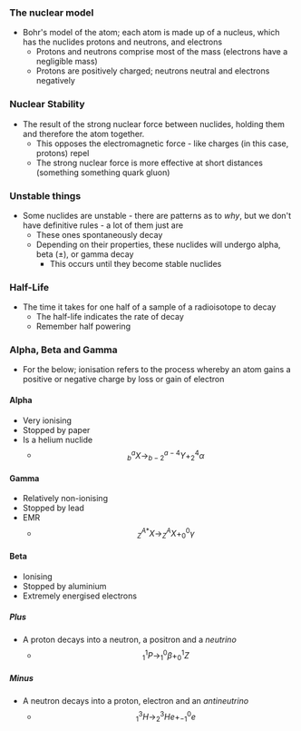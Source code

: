 ### The nuclear model
- Bohr's model of the atom; each atom is made up of a nucleus, which has the nuclides protons and neutrons, and electrons
	- Protons and neutrons comprise most of the mass (electrons have a negligible mass)
	- Protons are positively charged; neutrons neutral and electrons negatively

### Nuclear Stability
- The result of the strong nuclear force between nuclides, holding them and therefore the atom together.
	- This opposes the electromagnetic force - like charges (in this case, protons) repel
	- The strong nuclear force is more effective at short distances (something something quark gluon)

### Unstable things
- Some nuclides are unstable - there are patterns as to *why*, but we don't have definitive rules - a lot of them just are
	- These ones spontaneously decay
	- Depending on their properties, these nuclides will undergo alpha, beta ($\pm$), or gamma decay
		- This occurs until they become stable nuclides

### Half-Life
- The time it takes for one half of a sample of a radioisotope to decay
	- The half-life indicates the rate of decay
	- Remember half powering

### Alpha, Beta and Gamma
- For the below; ionisation refers to the process whereby an atom gains a positive or negative charge by loss or gain of electron
#### Alpha
- Very ionising
- Stopped by paper
- Is a helium nuclide
	- $$^{a}_{b}X\rightarrow ^{a-4}_{b-2}Y+^{4}_{2}\alpha$$

#### Gamma
- Relatively non-ionising
- Stopped by lead
- EMR
	- $$^{A*}_{Z}X\rightarrow ^{A}_{Z}X+^{0}_{0}\gamma$$

#### Beta
- Ionising
- Stopped by aluminium
- Extremely energised electrons
##### Plus
- A proton decays into a neutron, a positron and a *neutrino*
	- $$^{1}_{1}P\rightarrow ^{0}_{1}\beta + ^{1}_{0}Z$$
##### Minus
- A neutron decays into a proton, electron and an *antineutrino*
	- $$^{3}_{1}H \rightarrow ^{3}_{2}He+^{0}_{-1}e$$


